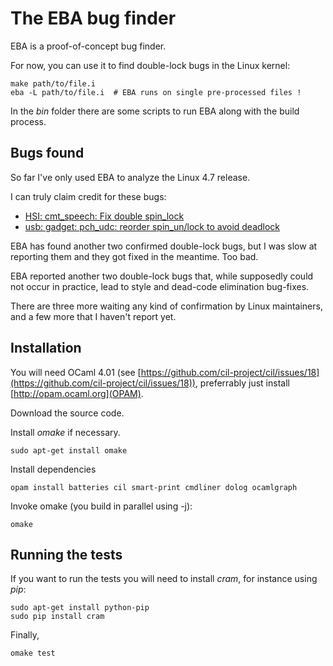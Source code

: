 # The EBA bug finder

EBA is a proof-of-concept bug finder.

For now, you can use it to find double-lock bugs in the Linux kernel:

    make path/to/file.i
    eba -L path/to/file.i  # EBA runs on single pre-processed files !

In the _bin_ folder there are some scripts to run EBA along with the build process.

## Bugs found

So far I've only used EBA to analyze the Linux 4.7 release.

I can truly claim credit for these bugs:

- [HSI: cmt_speech: Fix double spin_lock](https://github.com/torvalds/linux/commit/3c13ab1d96e1924ef73b1a20c1ccccc993b6fb58)
- [usb: gadget: pch_udc: reorder spin_un/lock to avoid deadlock](https://github.com/torvalds/linux/commit/1d23d16a88e6c8143b07339435ba061b131ebb8c)

EBA has found another two confirmed double-lock bugs, but I was slow at reporting them and they got fixed in the meantime. Too bad.

EBA reported another two double-lock bugs that, while supposedly could not occur in practice, lead to style and dead-code elimination bug-fixes.

There are three more waiting any kind of confirmation by Linux maintainers, and a few more that I haven't report yet.

## Installation

You will need OCaml 4.01 (see [https://github.com/cil-project/cil/issues/18](https://github.com/cil-project/cil/issues/18)), preferrably just install [http://opam.ocaml.org](OPAM).

Download the source code.

Install _omake_ if necessary.

    sudo apt-get install omake

Install dependencies

    opam install batteries cil smart-print cmdliner dolog ocamlgraph

Invoke omake (you build in parallel using -j):

    omake

## Running the tests

If you want to run the tests you will need to install _cram_, for instance using _pip_:

    sudo apt-get install python-pip
    sudo pip install cram

Finally,

    omake test
